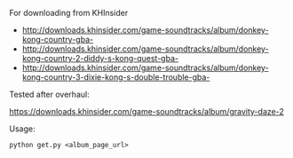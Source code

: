 For downloading from KHInsider

* http://downloads.khinsider.com/game-soundtracks/album/donkey-kong-country-gba-
* http://downloads.khinsider.com/game-soundtracks/album/donkey-kong-country-2-diddy-s-kong-quest-gba-
* http://downloads.khinsider.com/game-soundtracks/album/donkey-kong-country-3-dixie-kong-s-double-trouble-gba-

Tested after overhaul:

https://downloads.khinsider.com/game-soundtracks/album/gravity-daze-2

Usage:

`python get.py <album_page_url>`
